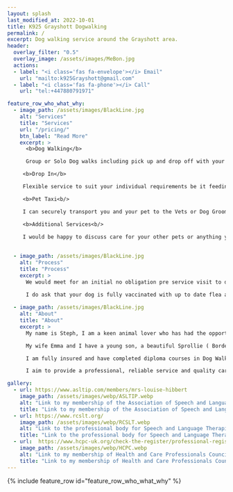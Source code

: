 ```yaml
---
layout: splash
last_modified_at: 2022-10-01
title: K925 Grayshott Dogwalking
permalink: /
excerpt: Dog walking service around the Grayshott area.
header:
  overlay_filter: "0.5"
  overlay_image: /assets/images/MeBon.jpg
  actions:
  - label: "<i class='fas fa-envelope'></i> Email"
    url: "mailto:k925Grayshott@gmail.com"
  - label: "<i class='fas fa-phone'></i> Call"
    url: "tel:+447880791971"

feature_row_who_what_why:
  - image_path: /assets/images/BlackLine.jpg
    alt: "Services"
    title: "Services"
    url: "/pricing/"
    btn_label: "Read More"
    excerpt: >
      <b>Dog Walking</b>

      Group or Solo Dog walks including pick up and drop off with your furry friend having had plenty of fun along the way. They will be provided with water and toweled down before returning.

     <b>Drop In</b>

     Flexible service to suit your individual requirements be it feeding your pets to watering the plants.

     <b>Pet Taxi<b/>

     I can securely transport you and your pet to the Vets or Dog Groomers, and wait to transport you home again.

     <b>Additional Services<b/>

     I would be happy to discuss care for your other pets or anything you may require additionally whilst on a walk or during a visit.
       
     
  - image_path: /assets/images/BlackLine.jpg
    alt: "Process"
    title: "Process"
    excerpt: >
      We would meet for an initial no obligation pre service visit to discuss you and your dog's individual requirements. This could be at your home or on a short walk if you prefer.

      I do ask that your dog is fully vaccinated with up to date flea and worming.  
       
  - image_path: /assets/images/BlackLine.jpg
    alt: "About"
    title: "About"
    excerpt: >
      My name is Steph, I am a keen animal lover who has had the opportunity to follow my dream of working with animals. My dog walking & pet sitting service covers Grayshott and surrounding areas.

      My wife Emma and I have a young son, a beautiful Sprollie ( Border Collie, Springer Spaniel Cross ) called Bonnie and 2 cats, Pepper & Peach. My family was the driving force behind me leaving my Sales Kitchen Designer job with its long hours & weekends to start K925.

      I am fully insured and have completed diploma courses in Dog Walking and Pet Sitting which includes Animal First Aid and also in Canine Communication.

      I aim to provide a professional, reliable service and quality care for your furry friends.

gallery:
  - url: https://www.asltip.com/members/mrs-louise-hibbert
    image_path: /assets/images/webp/ASLTIP.webp
    alt: "Link to my membership of the Association of Speech and Language Therapists in Independent Practice"
    title: "Link to my membership of the Association of Speech and Language Therapists in Independent Practice"
  - url: https://www.rcslt.org/
    image_path: /assets/images/webp/RCSLT.webp
    alt: "Link to the professional body for Speech and Language Therapists"
    title: "Link to the professional body for Speech and Language Therapists"
  - url:  https://www.hcpc-uk.org/check-the-register/professional-registration-detail/?query=SL08478&profession=SL
    image_path: /assets/images/webp/HCPC.webp
    alt: "Link to my membership of Health and Care Professionals Council"
    title: "Link to my membership of Health and Care Professionals Council"
---
```



{% include feature_row id="feature_row_who_what_why" %}

<!-- {% include gallery type="center" %} -->
